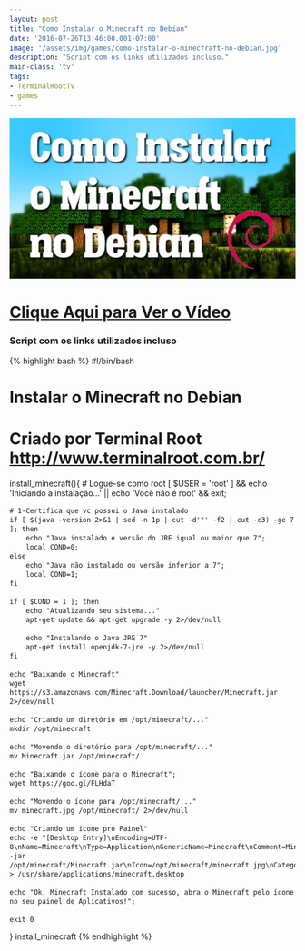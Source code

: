 ```yaml
---
layout: post
title: "Como Instalar o Minecraft no Debian"
date: '2016-07-26T13:46:00.001-07:00'
image: '/assets/img/games/como-instalar-o-minecfraft-no-debian.jpg'
description: "Script com os links utilizados incluso."
main-class: 'tv'
tags:
- TerminalRootTV
- games
---
```

![Linux Minecraft](/assets/img/games/como-instalar-o-minecfraft-no-debian.jpg "Blog Linux Minecraft")


# [Clique Aqui para Ver o Vídeo](https://www.youtube.com/watch?v=I-4d3wYgagE)


### Script com os links utilizados incluso

{% highlight bash %}
#!/bin/bash
# Instalar o Minecraft no Debian
# Criado por Terminal Root http://www.terminalroot.com.br/
install_minecraft(){
	# Logue-se como root
	[ $USER = 'root' ] && echo 'Iniciando a instalação...' || echo 'Você não é root' && exit; 

	# 1-Certifica que vc possui o Java instalado
	if [ $(java -version 2>&1 | sed -n 1p | cut -d'"' -f2 | cut -c3) -ge 7 ]; then
		echo "Java instalado e versão do JRE igual ou maior que 7";
		local COND=0;
	else
		echo "Java não instalado ou versão inferior a 7";
		local COND=1;
	fi

	if [ $COND = 1 ]; then
		echo "Atualizando seu sistema..."
		apt-get update && apt-get upgrade -y 2>/dev/null

		echo "Instalando o Java JRE 7"
		apt-get install openjdk-7-jre -y 2>/dev/null
	fi

	echo "Baixando o Minecraft"
	wget https://s3.amazonaws.com/Minecraft.Download/launcher/Minecraft.jar 2>/dev/null

	echo "Criando um diretório em /opt/minecraft/..."
	mkdir /opt/minecraft

	echo "Movendo o diretório para /opt/minecraft/..."
	mv Minecraft.jar /opt/minecraft/

	echo "Baixando o ícone para o Minecraft";
	wget https://goo.gl/FLHdaT 

	echo "Movendo o ícone para /opt/minecraft/..."
	mv minecraft.jpg /opt/minecraft/ 2>/dev/null

	echo "Criando um ícone pro Painel"
	echo -e "[Desktop Entry]\nEncoding=UTF-8\nName=Minecraft\nType=Application\nGenericName=Minecraft\nComment=Minecraft\nExec=java -jar /opt/minecraft/Minecraft.jar\nIcon=/opt/minecraft/minecraft.jpg\nCategories=Application;Game;Emulator;" > /usr/share/applications/minecraft.desktop
	
	echo "Ok, Minecraft Instalado com sucesso, abra o Minecraft pelo ícone no seu painel de Aplicativos!";
	
	exit 0

}
install_minecraft
{% endhighlight %}
